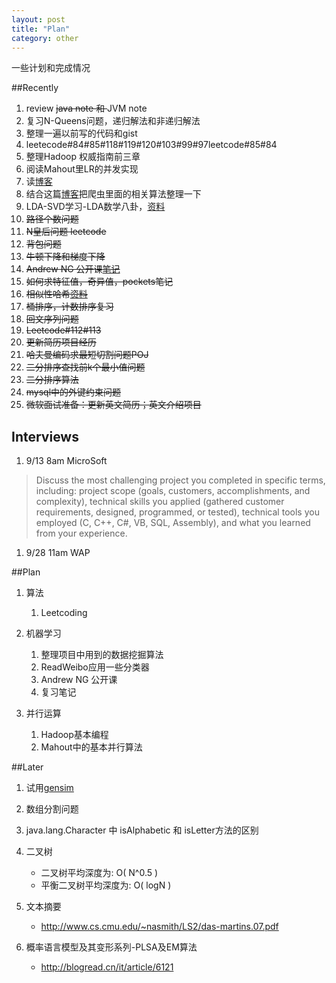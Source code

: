 ```yaml
---
layout: post
title: "Plan"
category: other
---
```


一些计划和完成情况

##Recently

1. review <s>java note 和 </s>JVM note
1. 复习N-Queens问题，递归解法和非递归解法
1. 整理一遍以前写的代码和gist
1. leetecode#84#85#118#119#120#103#99#97leetcode#85#84
1. 整理Hadoop 权威指南前三章
1. 阅读Mahout里LR的并发实现
1. 读[博客](http://leftnoteasy.cnblogs.com/)
1. 结合这篇[博客](http://itindex.net/detail/39767-url-%E7%9B%B8%E4%BC%BC-%E8%AE%A1%E7%AE%97)把爬虫里面的相关算法整理一下
1. LDA-SVD学习-LDA数学八卦，[资料](file:///home/plex/wksp//svd-lsi/)
1. <s>路径个数问题</s>
1. <s>N皇后问题 leetcode</s>
1. <s>背包问题</s>
1. <s>牛顿下降和梯度下降</s>
1. <s>Andrew NG 公开课[笔记](http://cs229.stanford.edu/notes/cs229-notes1.pdf)</s>
1. <s>如何求特征值，奇异值，pockets笔记</s>
1. <s>相似性哈希[资料](file:///home/plex/wksp/simhash/)</s>
1. <s>桶排序，计数排序复习</s>
1. <s>回文序列问题</s>
1. <s>Leetcode#112#113</s>
1. <s>更新简历项目经历</s>
1. <s>哈夫曼编码求最短切割问题POJ</s>
1. <s>二分排序查找前k个最小值问题</s>
1. <s>二分排序算法</s>
1. <s>mysql中的外键约束问题</s>
1. <s>微软面试准备：更新英文简历；英文介绍项目</s>

## Interviews

1. 9/13 8am MicroSoft
  >Discuss the most challenging project you completed in specific terms, including: project scope (goals, customers, accomplishments, and complexity), technical skills you applied (gathered customer requirements, designed, programmed, or tested), technical tools you employed (C, C++, C#, VB, SQL, Assembly), and what you learned from your experience.

1. 9/28 11am WAP


##Plan

1. 算法
    1. Leetcoding 

1. 机器学习
    1. 整理项目中用到的数据挖掘算法
    1. ReadWeibo应用一些分类器
    1. Andrew NG 公开课
    1. 复习笔记

1. 并行运算
    1. Hadoop基本编程
    2. Mahout中的基本并行算法

##Later

1. 试用[gensim](http://pypi.python.org/simple/gensim/)

1. 数组分割问题

1. java.lang.Character 中 isAlphabetic 和 isLetter方法的区别

1. 二叉树
    * 二叉树平均深度为: O( N^0.5 )
    * 平衡二叉树平均深度为: O( logN )

1. 文本摘要
    * http://www.cs.cmu.edu/~nasmith/LS2/das-martins.07.pdf

1. 概率语言模型及其变形系列-PLSA及EM算法
    * http://blogread.cn/it/article/6121
